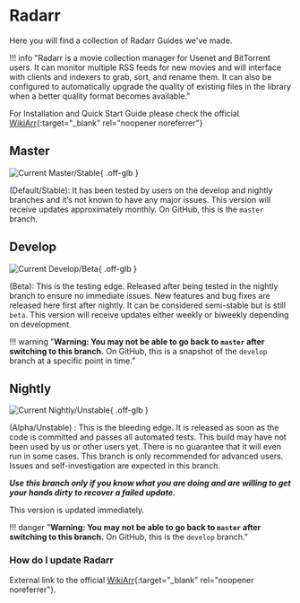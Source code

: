 # Radarr

Here you will find a collection of Radarr Guides we've made.

!!! info "Radarr is a movie collection manager for Usenet and BitTorrent users. It can monitor multiple RSS feeds for new movies and will interface with clients and indexers to grab, sort, and rename them. It can also be configured to automatically upgrade the quality of existing files in the library when a better quality format becomes available."

For Installation and Quick Start Guide please check the official [WikiArr](https://wiki.servarr.com/en/radarr){:target="\_blank" rel="noopener noreferrer"}

## Master

![Current Master/Stable](https://img.shields.io/badge/dynamic/json?color=4051B5&style=for-the-badge&label=Master&query=%24%5B0%5D.version&url=https://radarr.servarr.com/v1/update/master/changes){ .off-glb }

(Default/Stable): It has been tested by users on the develop and nightly branches and it’s not known to have any major issues. This version will receive updates approximately monthly. On GitHub, this is the `master` branch.

## Develop

![Current Develop/Beta](https://img.shields.io/badge/dynamic/json?color=4051B5&style=for-the-badge&label=Develop&query=%24%5B0%5D.version&url=https://radarr.servarr.com/v1/update/develop/changes){ .off-glb }

(Beta): This is the testing edge. Released after being tested in the nightly branch to ensure no immediate issues. New features and bug fixes are released here first after nightly. It can be considered semi-stable but is still `beta`. This version will receive updates either weekly or biweekly depending on development.

!!! warning "**Warning: You may not be able to go back to `master` after switching to this branch.** On GitHub, this is a snapshot of the `develop` branch at a specific point in time."

## Nightly

![Current Nightly/Unstable](https://img.shields.io/badge/dynamic/json?color=4051B5&style=for-the-badge&label=Nightly&query=%24%5B0%5D.version&url=https://radarr.servarr.com/v1/update/nightly/changes){ .off-glb }

(Alpha/Unstable) : This is the bleeding edge. It is released as soon as the code is committed and passes all automated tests. This build may have not been used by us or other users yet. There is no guarantee that it will even run in some cases. This branch is only recommended for advanced users. Issues and self-investigation are expected in this branch.

**_Use this branch only if you know what you are doing and are willing to get your hands dirty to recover a failed update._**

This version is updated immediately.

!!! danger "**Warning: You may not be able to go back to `master` after switching to this branch.** On GitHub, this is the `develop` branch."

### How do I update Radarr

External link to the official [WikiArr](https://wiki.servarr.com/en/radarr/faq#how-do-i-update-radarr){:target="\_blank" rel="noopener noreferrer"}.

